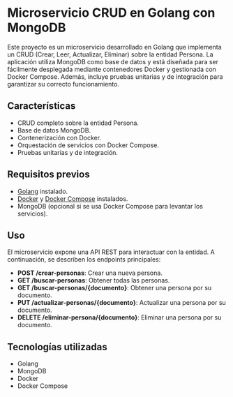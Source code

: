 # Microservicio CRUD en Golang con MongoDB

Este proyecto es un microservicio desarrollado en Golang que implementa un CRUD (Crear, Leer, Actualizar, Eliminar) sobre la entidad Persona. La aplicación utiliza MongoDB como base de datos y está diseñada para ser fácilmente desplegada mediante contenedores Docker y gestionada con Docker Compose. Además, incluye pruebas unitarias y de integración para garantizar su correcto funcionamiento.

## Características

- CRUD completo sobre la entidad Persona.
- Base de datos MongoDB.
- Contenerización con Docker.
- Orquestación de servicios con Docker Compose.
- Pruebas unitarias y de integración.

## Requisitos previos

- [Golang](https://golang.org/) instalado.
- [Docker](https://www.docker.com/) y [Docker Compose](https://docs.docker.com/compose/) instalados.
- MongoDB (opcional si se usa Docker Compose para levantar los servicios).

## Uso

El microservicio expone una API REST para interactuar con la entidad. A continuación, se describen los endpoints principales:

- **POST /crear-personas**: Crear una nueva persona.
- **GET /buscar-personas**: Obtener todas las personas.
- **GET /buscar-personas/{documento}**: Obtener una persona por su documento.
- **PUT /actualizar-personas/{documento}**: Actualizar una persona por su documento.
- **DELETE /eliminar-persona/{documento}**: Eliminar una persona por su documento.

## Tecnologías utilizadas

- Golang
- MongoDB
- Docker
- Docker Compose

